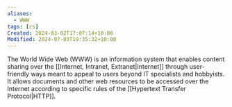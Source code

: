 ```yaml
---
aliases:
  - WWW
tags: [cs]
Created: 2024-03-02T17:07:14+10:00
Modified: 2024-07-03T19:35:32+10:00
---
```

The World Wide Web (WWW) is an information system that enables content sharing over the [[Internet, Intranet, Extranet|Internet]] through user-friendly ways meant to appeal to users beyond IT specialists and hobbyists. It allows documents and other web resources to be accessed over the Internet according to specific rules of the [[Hypertext Transfer Protocol|HTTP]]. 